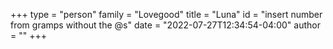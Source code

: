 +++
type = "person"
family = "Lovegood"
title = "Luna"
id = "insert number from gramps without the @s"
date = "2022-07-27T12:34:54-04:00"
author = ""
+++
